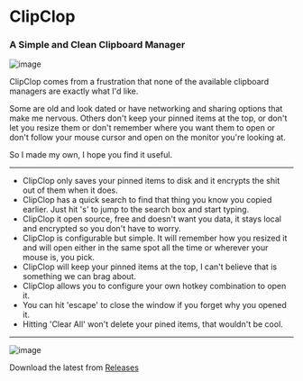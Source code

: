 # ClipClop
### A Simple and Clean Clipboard Manager 

![image](https://github.com/user-attachments/assets/57aae39b-e337-4b7d-9d67-ae67d7834182)


ClipClop comes from a frustration that none of the available clipboard managers are exactly what I'd like. 

Some are old and look dated or have networking and sharing options that make me nervous. 
Others don't keep your pinned items at the top, or don't let you resize them or don't remember where you want them to open or don't follow your mouse cursor and open on the monitor you're looking at.

So I made my own, I hope you find it useful.

---

- ClipClop only saves your pinned items to disk and it encrypts the shit out of them when it does.
- ClipClop has a quick search to find that thing you know you copied earlier.  Just hit 's' to jump to the search box and start typing.
- ClipClop it open source, free and doesn't want you data, it stays local and encrypted so you don't have to worry.
- ClipClop is configurable but simple. It will remember how you resized it and will open either in the same spot all the time or wherever your mouse is, you pick.
- ClipClop will keep your pinned items at the top, I can't believe that is something we can brag about.
- ClipClop allows you to configure your own hotkey combination to open it.
- You can hit 'escape' to close the window if you forget why you opened it.
- Hitting 'Clear All' won't delete your pined items, that wouldn't be cool.

---

![image](https://github.com/user-attachments/assets/dfd9811a-9e48-4e60-9c81-dd8da70ce17b)

Download the latest from [Releases](https://github.com/Echostorm44/ClipClop/releases)
